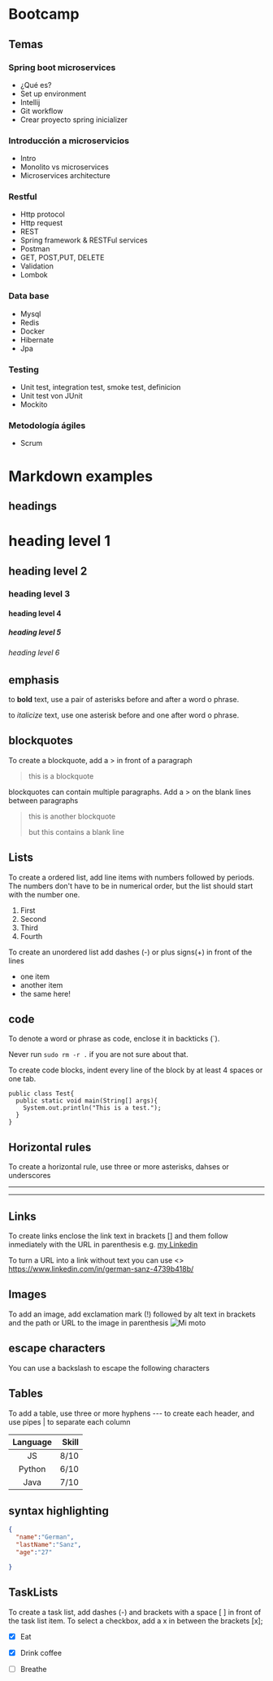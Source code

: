 # Bootcamp


## Temas

### Spring boot microservices
- ¿Qué es?
- Set up environment
- Intellij
- Git workflow
- Crear proyecto spring inicializer

### Introducción a microservicios
- Intro
- Monolito vs microservices
- Microservices architecture

### Restful
- Http protocol
- Http request
- REST
- Spring framework & RESTFul services
- Postman
- GET, POST,PUT, DELETE
- Validation
- Lombok

### Data base
- Mysql
- Redis
- Docker
- Hibernate
- Jpa

### Testing
- Unit test, integration test, smoke test, definicion
- Unit test von JUnit
- Mockito

### Metodología ágiles
- Scrum

# Markdown examples


## headings

# heading level 1

## heading level 2

### heading level 3

#### heading level 4

##### heading level 5

###### heading level 6


## emphasis

to **bold** text, use a pair of asterisks before and after a word o phrase.

to *italicize* text, use one asterisk before and one after word o phrase.


## blockquotes

To create a blockquote, add a > in front of a paragraph

>this is a blockquote

blockquotes can contain multiple paragraphs. Add a > on the blank lines between paragraphs

>this is another blockquote
>
>but this contains a blank line

## Lists

To create a ordered list, add line items with numbers followed by periods. The numbers don't have to be in numerical order, but the list should start with the number one.

1. First
2. Second
3. Third
4. Fourth

To create an unordered list add dashes (-) or plus signs(+) in front of the lines

- one item
- another item
- the same here!
  
## code

To denote a word or phrase as code, enclose it in backticks (`).

Never run `sudo rm -r .` if you are not sure about that.

To create code blocks, indent every line of the block by at least 4 spaces or one tab.

    public class Test{
      public static void main(String[] args){
        System.out.println("This is a test.");
      }
    }

## Horizontal rules

To create a horizontal rule, use three or more asterisks, dahses or underscores

------------

************

## Links

To create links enclose the link text in brackets [] and them follow inmediately with the URL in parenthesis e.g. [my Linkedin](https://www.linkedin.com/in/german-sanz-4739b418b/)

To turn a URL into a link without text you can use <> <https://www.linkedin.com/in/german-sanz-4739b418b/>


## Images

To add an image, add exclamation mark (!) followed by alt text in brackets and the path or URL to the image in parenthesis
![Mi moto](https://res.cloudinary.com/dgeaiqw5x/image/upload/v1635908272/YelpCamp/dvf9gzyn3xbvqynbmege.jpg)

## escape characters

You can use a backslash to escape the following characters

## Tables

To add a table, use three or more hyphens --- to create each header, and use pipes | to separate each column


| Language | Skill   |
|:--------:|--------:|
|JS        | 8/10    |
|Python    | 6/10    |
|Java      | 7/10    |


## syntax highlighting

```json
{
  "name":"German",
  "lastName":"Sanz",
  "age":"27"

}
```

## TaskLists

To create a task list, add dashes (-) and brackets with a space [ ] in front of the task list item. To select a checkbox, add a x in between the brackets [x];

- [X] Eat
- [X] Drink coffee
- [ ] Breathe
  

